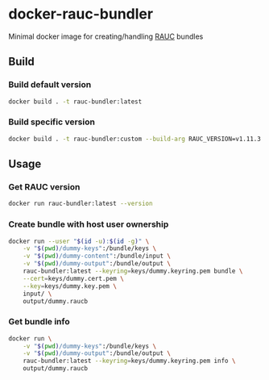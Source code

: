 # docker-rauc-bundler

Minimal docker image for creating/handling [RAUC](https://github.com/rauc/rauc) bundles

## Build

### Build default version

```bash
docker build . -t rauc-bundler:latest
```

### Build specific version

```bash
docker build . -t rauc-bundler:custom --build-arg RAUC_VERSION=v1.11.3
```

## Usage

### Get RAUC version

```bash
docker run rauc-bundler:latest --version
```

### Create bundle with host user ownership

```bash
docker run --user "$(id -u):$(id -g)" \
    -v "$(pwd)/dummy-keys":/bundle/keys \
    -v "$(pwd)/dummy-content":/bundle/input \
    -v "$(pwd)/dummy-output":/bundle/output \
    rauc-bundler:latest --keyring=keys/dummy.keyring.pem bundle \
    --cert=keys/dummy.cert.pem \
    --key=keys/dummy.key.pem \
    input/ \
    output/dummy.raucb
```

### Get bundle info

```bash
docker run \
    -v "$(pwd)/dummy-keys":/bundle/keys \
    -v "$(pwd)/dummy-output":/bundle/output \
    rauc-bundler:latest --keyring=keys/dummy.keyring.pem info \
    output/dummy.raucb
```
